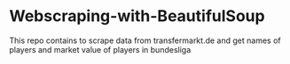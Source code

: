 # Webscraping-with-BeautifulSoup

This repo contains to scrape data from transfermarkt.de and get names of players and market value of players in bundesliga
